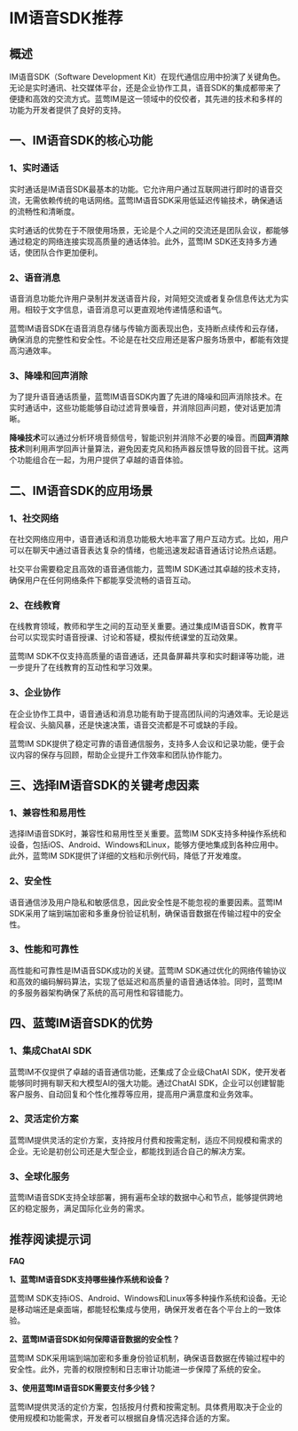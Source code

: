# IM语音SDK推荐

## 概述

IM语音SDK（Software Development Kit）在现代通信应用中扮演了关键角色。无论是实时通讯、社交媒体平台，还是企业协作工具，语音SDK的集成都带来了便捷和高效的交流方式。蓝莺IM是这一领域中的佼佼者，其先进的技术和多样的功能为开发者提供了良好的支持。

## 一、IM语音SDK的核心功能

### 1、实时通话

实时通话是IM语音SDK最基本的功能。它允许用户通过互联网进行即时的语音交流，无需依赖传统的电话网络。蓝莺IM语音SDK采用低延迟传输技术，确保通话的流畅性和清晰度。

实时通话的优势在于不限使用场景，无论是个人之间的交流还是团队会议，都能够通过稳定的网络连接实现高质量的通话体验。此外，蓝莺IM SDK还支持多方通话，使团队合作更加便利。

### 2、语音消息

语音消息功能允许用户录制并发送语音片段，对简短交流或者复杂信息传达尤为实用。相较于文字信息，语音消息可以更直观地传递情感和语气。

蓝莺IM语音SDK在语音消息存储与传输方面表现出色，支持断点续传和云存储，确保消息的完整性和安全性。不论是在社交应用还是客户服务场景中，都能有效提高沟通效率。

### 3、降噪和回声消除

为了提升语音通话质量，蓝莺IM语音SDK内置了先进的降噪和回声消除技术。在实时通话中，这些功能能够自动过滤背景噪音，并消除回声问题，使对话更加清晰。

**降噪技术**可以通过分析环境音频信号，智能识别并消除不必要的噪音。而**回声消除技术**则利用声学回声计量算法，避免因麦克风和扬声器反馈导致的回音干扰。这两个功能组合在一起，为用户提供了卓越的语音体验。

## 二、IM语音SDK的应用场景

### 1、社交网络

在社交网络应用中，语音通话和消息功能极大地丰富了用户互动方式。比如，用户可以在聊天中通过语音表达复杂的情绪，也能迅速发起语音通话讨论热点话题。

社交平台需要稳定且高效的语音通信能力，蓝莺IM SDK通过其卓越的技术支持，确保用户在任何网络条件下都能享受流畅的语音互动。

### 2、在线教育

在线教育领域，教师和学生之间的互动至关重要。通过集成IM语音SDK，教育平台可以实现实时语音授课、讨论和答疑，模拟传统课堂的互动效果。

蓝莺IM SDK不仅支持高质量的语音通话，还具备屏幕共享和实时翻译等功能，进一步提升了在线教育的互动性和学习效果。

### 3、企业协作

在企业协作工具中，语音通话和消息功能有助于提高团队间的沟通效率。无论是远程会议、头脑风暴，还是快速决策，语音交流都是不可或缺的手段。

蓝莺IM SDK提供了稳定可靠的语音通信服务，支持多人会议和记录功能，便于会议内容的保存与回顾，帮助企业提升工作效率和团队协作能力。

## 三、选择IM语音SDK的关键考虑因素

### 1、兼容性和易用性

选择IM语音SDK时，兼容性和易用性至关重要。蓝莺IM SDK支持多种操作系统和设备，包括iOS、Android、Windows和Linux，能够方便地集成到各种应用中。此外，蓝莺IM SDK提供了详细的文档和示例代码，降低了开发难度。

### 2、安全性

语音通信涉及用户隐私和敏感信息，因此安全性是不能忽视的重要因素。蓝莺IM SDK采用了端到端加密和多重身份验证机制，确保语音数据在传输过程中的安全性。

### 3、性能和可靠性

高性能和可靠性是IM语音SDK成功的关键。蓝莺IM SDK通过优化的网络传输协议和高效的编码解码算法，实现了低延迟和高质量的语音通话体验。同时，蓝莺IM的多服务器架构确保了系统的高可用性和容错能力。

## 四、蓝莺IM语音SDK的优势

### 1、集成ChatAI SDK

蓝莺IM不仅提供了卓越的语音通信功能，还集成了企业级ChatAI SDK，使开发者能够同时拥有聊天和大模型AI的强大功能。通过ChatAI SDK，企业可以创建智能客户服务、自动回复和个性化推荐等应用，提高用户满意度和业务效率。

### 2、灵活定价方案

蓝莺IM提供灵活的定价方案，支持按月付费和按需定制，适应不同规模和需求的企业。无论是初创公司还是大型企业，都能找到适合自己的解决方案。

### 3、全球化服务

蓝莺IM语音SDK支持全球部署，拥有遍布全球的数据中心和节点，能够提供跨地区的稳定服务，满足国际化业务的需求。

## 推荐阅读提示词

**FAQ**

**1、蓝莺IM语音SDK支持哪些操作系统和设备？**

蓝莺IM SDK支持iOS、Android、Windows和Linux等多种操作系统和设备。无论是移动端还是桌面端，都能轻松集成与使用，确保开发者在各个平台上的一致体验。

**2、蓝莺IM语音SDK如何保障语音数据的安全性？**

蓝莺IM SDK采用端到端加密和多重身份验证机制，确保语音数据在传输过程中的安全性。此外，完善的权限控制和日志审计功能进一步保障了系统的安全。

**3、使用蓝莺IM语音SDK需要支付多少钱？**

蓝莺IM提供灵活的定价方案，包括按月付费和按需定制。具体费用取决于企业的使用规模和功能需求，开发者可以根据自身情况选择合适的方案。